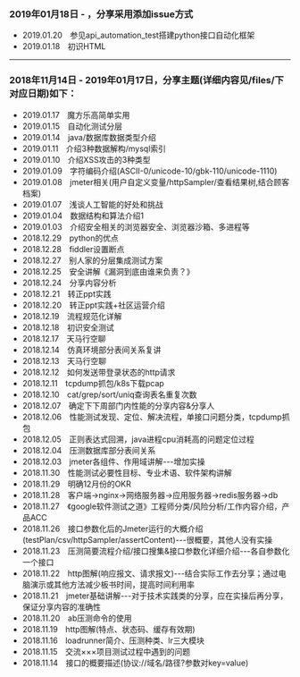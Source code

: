### 2019年01月18日 - ，分享采用添加issue方式
+ 2019.01.20&emsp;参见api_automation_test搭建python接口自动化框架
+ 2019.01.18&emsp;初识HTML
----
### 2018年11月14日 - 2019年01月17日，分享主题(详细内容见/files/下对应日期)如下：
+ 2019.01.17&emsp;魔方乐高简单实用
+ 2019.01.15&emsp;自动化测试分层
+ 2019.01.14&emsp;java/数据库数据类型介绍
+ 2019.01.11&emsp;介绍3种数据解构/mysql索引
+ 2019.01.10&emsp;介绍XSS攻击的3种类型
+ 2019.01.09&emsp;字符编码介绍(ASCII-0/unicode-10/gbk-110/unicode-1110)
+ 2019.01.08&emsp;jmeter相关(用户自定义变量/httpSampler/查看结果树,结合顾客档案)
+ 2019.01.07&emsp;浅谈人工智能的好处和挑战
+ 2019.01.04&emsp;数据结构和算法介绍1
+ 2019.01.03&emsp;介绍安全相关的浏览器安全、浏览器沙箱、多进程等
+ 2018.12.29&emsp;python的优点
+ 2018.12.28&emsp;fiddler设置断点
+ 2018.12.27&emsp;别人家的分层集成测试方案
+ 2018.12.25&emsp;安全讲解《漏洞到底由谁来负责？》
+ 2018.12.24&emsp;分享内容分析
+ 2018.12.21&emsp;转正ppt实践
+ 2018.12.20&emsp;转正ppt实践+社区运营介绍
+ 2018.12.19&emsp;流程规范化详解
+ 2018.12.18&emsp;初识安全测试
+ 2018.12.17&emsp;天马行空聊
+ 2018.12.14&emsp;仿真环境部分表间关系复讲
+ 2018.12.13&emsp;天马行空聊
+ 2018.12.12&emsp;如何发送带登录状态的http请求
+ 2018.12.11&emsp;tcpdump抓包/k8s下载pcap
+ 2018.12.10&emsp;cat/grep/sort/uniq查询表名重复次数
+ 2018.12.07&emsp;确定下下周部门内性能的分享内容&分享人
+ 2018.12.06&emsp;性能测试发现、定位、解决流程，单接口问题分类，tcpdump抓包
+ 2018.12.05&emsp;正则表达式回溯，java进程cpu消耗高的问题定位过程
+ 2018.12.04&emsp;压测数据库部分表间关系
+ 2018.12.03&emsp;jmeter各组件、作用域讲解---增加实操
+ 2018.11.30&emsp;性能测试必要性目标、专业术语、软件架构讲解
+ 2018.11.29&emsp;明确12月份的OKR
+ 2018.11.28&emsp;客户端->nginx->网络服务器->应用服务器->redis服务器->db
+ 2018.11.27&emsp;《google软件测试之道》工程师分类/风险分析/工作内容介绍，产品ACC
+ 2018.11.26&emsp;接口参数化后的Jmeter运行的大概介绍(testPlan/csv/httpSampler/assertContent)---很概要，其他人没有实操
+ 2018.11.23&emsp;压测简要流程介绍/接口搜集&接口参数化详细介绍---各自参数化一个接口
+ 2018.11.22&emsp;http图解(响应报文、请求报文)---结合实际工作去分享；通过电脑演示或其他方法减少板书时间，提高时间利用率
+ 2018.11.21&emsp;jmeter基础讲解---对于技术实践类的分享，应在实操后再分享，保证分享内容的准确性
+ 2018.11.20&emsp;ab压测命令的使用
+ 2018.11.19&emsp;http图解(特点、状态码、缓存有效期)
+ 2018.11.16&emsp;loadrunner简介、压测种类、lr三大模块
+ 2018.11.15&emsp;交流×××项目测试过程中遇到的问题
+ 2018.11.14&emsp;接口的概要描述(协议://域名/路径?参数对key=value)

